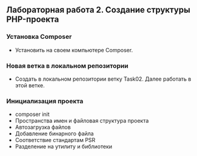 ##                             Лабораторная работа 2. Создание структуры PHP-проекта
### Установка Composer
* Установить на своем компьютере Composer.

### Новая ветка в локальном репозитории
* Создать в локальном репозитории ветку Task02. Далее работать в этой ветке.

### Инициализация проекта
* composer init
* Пространства имен и файловая структура проекта
* Автозагрузка файлов
* Добавление бинарного файла
* Соответствие стандартам PSR
* Разделение на утилиту и библиотеки
